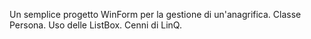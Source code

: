 Un semplice progetto WinForm per la gestione di un'anagrifica. Classe Persona. Uso delle ListBox. Cenni di LinQ.
